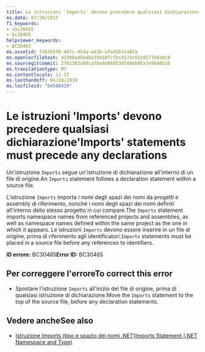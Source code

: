 ```yaml
---
title: Le istruzioni 'Imports' devono precedere qualsiasi dichiarazione
ms.date: 07/20/2015
f1_keywords:
- vbc30465
- bc30465
helpviewer_keywords:
- BC30465
ms.assetid: 726365f6-d6fc-454a-a43b-afa41bfea82a
ms.openlocfilehash: 43368ad5b4be29418fcfbcd173c022d177b6a0c0
ms.sourcegitcommit: 2701302a99cafbe0d86d53d540eb0fa7e9b46b36
ms.translationtype: MT
ms.contentlocale: it-IT
ms.lasthandoff: 04/28/2019
ms.locfileid: "64588439"
---
```

# <a name="imports-statements-must-precede-any-declarations"></a><span data-ttu-id="00735-102">Le istruzioni 'Imports' devono precedere qualsiasi dichiarazione</span><span class="sxs-lookup"><span data-stu-id="00735-102">'Imports' statements must precede any declarations</span></span>
<span data-ttu-id="00735-103">Un'istruzione `Imports` segue un'istruzione di dichiarazione all'interno di un file di origine.</span><span class="sxs-lookup"><span data-stu-id="00735-103">An `Imports` statement follows a declaration statement within a source file.</span></span>  
  
 <span data-ttu-id="00735-104">L'istruzione `Imports` importa i nomi degli spazi dei nomi da progetti e assembly di riferimento, nonché i nomi degli spazi dei nomi definiti all'interno dello stesso progetto in cui compare.</span><span class="sxs-lookup"><span data-stu-id="00735-104">The `Imports` statement imports namespace names from referenced projects and assemblies, as well as namespace names defined within the same project as the one in which it appears.</span></span> <span data-ttu-id="00735-105">Le istruzioni `Imports` devono essere inserire in un file di origine, prima di riferimento agli identificatori.</span><span class="sxs-lookup"><span data-stu-id="00735-105">`Imports` statements must be placed in a source file before any references to identifiers.</span></span>  
  
 <span data-ttu-id="00735-106">**ID errore:** BC30465</span><span class="sxs-lookup"><span data-stu-id="00735-106">**Error ID:** BC30465</span></span>  
  
## <a name="to-correct-this-error"></a><span data-ttu-id="00735-107">Per correggere l'errore</span><span class="sxs-lookup"><span data-stu-id="00735-107">To correct this error</span></span>  
  
- <span data-ttu-id="00735-108">Spostare l'istruzione `Imports` all'inizio del file di origine, prima di qualsiasi istruzione di dichiarazione.</span><span class="sxs-lookup"><span data-stu-id="00735-108">Move the `Imports` statement to the top of the source file, before any declaration statements.</span></span>  
  
## <a name="see-also"></a><span data-ttu-id="00735-109">Vedere anche</span><span class="sxs-lookup"><span data-stu-id="00735-109">See also</span></span>

- [<span data-ttu-id="00735-110">Istruzione Imports (tipo e spazio dei nomi .NET)</span><span class="sxs-lookup"><span data-stu-id="00735-110">Imports Statement (.NET Namespace and Type)</span></span>](../../visual-basic/language-reference/statements/imports-statement-net-namespace-and-type.md)
